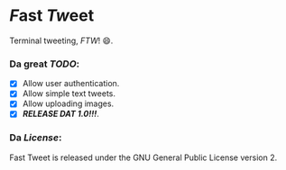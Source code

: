 # *F*ast *Tw*eet

Terminal tweeting, *FTW*! :smile:.

### Da great *TODO*:

- [x] Allow user authentication.
- [x] Allow simple text tweets.
- [x] Allow uploading images.
- [x] ***RELEASE DAT 1.0!!!***.

### Da *License*:

Fast Tweet is released under the GNU General Public License version 2.
